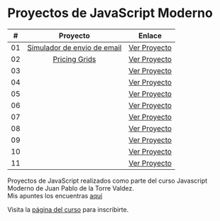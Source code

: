 # Proyectos de JavaScript Moderno

|  #  |                                                           Proyecto                                                           |                       Enlace                       |
| :-: | :--------------------------------------------------------------------------------------------------------------------------: | :------------------------------------------------: |
| 01  | [Simulador de envio de email](https://github.com/sebasgrandes/projects-js-modern/tree/main/projects/01-sim-envio-email-main) | [Ver Proyecto](https://sebasgrandes6.netlify.app/) |
| 02  |       [Pricing Grids](https://github.com/sebasgrandes/projects-js-modern/tree/main/projects/02-buscador-autos-js-main)       | [Ver Proyecto](https://sebasgrandes7.netlify.app/) |
| 03  |              [](https://github.com/sebasgrandes/projects-js-modern/tree/main/projects/01-sim-envio-email-main)               | [Ver Proyecto](https://sebasgrandes6.netlify.app)  |
| 04  |              [](https://github.com/sebasgrandes/projects-js-modern/tree/main/projects/01-sim-envio-email-main)               | [Ver Proyecto](https://sebasgrandes6.netlify.app)  |
| 05  |              [](https://github.com/sebasgrandes/projects-js-modern/tree/main/projects/01-sim-envio-email-main)               | [Ver Proyecto](https://sebasgrandes6.netlify.app)  |
| 06  |              [](https://github.com/sebasgrandes/projects-js-modern/tree/main/projects/01-sim-envio-email-main)               | [Ver Proyecto](https://sebasgrandes6.netlify.app)  |
| 07  |              [](https://github.com/sebasgrandes/projects-js-modern/tree/main/projects/01-sim-envio-email-main)               | [Ver Proyecto](https://sebasgrandes6.netlify.app)  |
| 08  |              [](https://github.com/sebasgrandes/projects-js-modern/tree/main/projects/01-sim-envio-email-main)               | [Ver Proyecto](https://sebasgrandes6.netlify.app)  |
| 09  |              [](https://github.com/sebasgrandes/projects-js-modern/tree/main/projects/01-sim-envio-email-main)               | [Ver Proyecto](https://sebasgrandes6.netlify.app)  |
| 10  |              [](https://github.com/sebasgrandes/projects-js-modern/tree/main/projects/01-sim-envio-email-main)               | [Ver Proyecto](https://sebasgrandes6.netlify.app)  |
| 11  |              [](https://github.com/sebasgrandes/projects-js-modern/tree/main/projects/01-sim-envio-email-main)               | [Ver Proyecto](https://sebasgrandes6.netlify.app)  |

Proyectos de JavaScript realizados como parte del curso Javascript Moderno de Juan Pablo de la Torre Valdez.  
Mis apuntes los encuentras [aquí]()

Visita la [página del curso](https://www.udemy.com/course/javascript-moderno-guia-definitiva-construye-10-proyectos/) para inscribirte.
